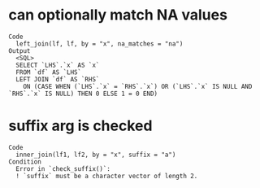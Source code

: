# can optionally match NA values

    Code
      left_join(lf, lf, by = "x", na_matches = "na")
    Output
      <SQL>
      SELECT `LHS`.`x` AS `x`
      FROM `df` AS `LHS`
      LEFT JOIN `df` AS `RHS`
        ON (CASE WHEN (`LHS`.`x` = `RHS`.`x`) OR (`LHS`.`x` IS NULL AND `RHS`.`x` IS NULL) THEN 0 ELSE 1 = 0 END)

# suffix arg is checked

    Code
      inner_join(lf1, lf2, by = "x", suffix = "a")
    Condition
      Error in `check_suffix()`:
      ! `suffix` must be a character vector of length 2.

